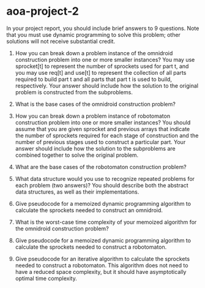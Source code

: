 # aoa-project-2

In your project report, you should include brief answers to 9 questions. Note that you must use dynamic programming to solve this problem; other solutions will not receive substantial credit.

1. How you can break down a problem instance of the omnidroid construction problem into one or more smaller instances? You may use sprocket[t] to represent the number of sprockets used for part t, and you may use req[t] and use[t] to represent the collection of all parts required to build part t and all parts that part t is used to build, respectively. Your answer should include how the solution to the original problem is constructed from the subproblems.

2. What is the base cases of the omnidroid construction problem?

3. How you can break down a problem instance of robotomaton construction problem into one or more smaller instances? You should assume that you are given sprocket and previous arrays that indicate the number of sprockets required for each stage of construction and the number of previous stages used to construct a particular part. Your answer should include how the solution to the subproblems are combined together to solve the original problem.

4. What are the base cases of the robotomaton construction problem?

5. What data structure would you use to recognize repeated problems for each problem (two answers)? You should describe both the abstract data structures, as well as their implementations.

6. Give pseudocode for a memoized dynamic programming algorithm to calculate the sprockets needed to construct an omnidroid.

7. What is the worst-case time complexity of your memoized algorithm for the omnidroid construction problem?

8. Give pseudocode for a memoized dynamic programming algorithm to calculate the sprockets needed to construct a robotomaton.

9. Give pseudocode for an iterative algorithm to calculate the sprockets needed to construct a robotomaton. This algorithm does not need to have a reduced space complexity, but it should have asymptotically optimal time complexity.